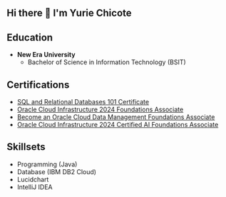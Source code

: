 ## Hi there 👋 I'm Yurie Chicote

## Education
- **New Era University**
  - Bachelor of Science in Information Technology (BSIT)

## Certifications
- [SQL and Relational Databases 101 Certificate](https://courses.cognitiveclass.ai/certificates/70d7a77bf7434cddb3a7ebbc3188449b)
- [Oracle Cloud Infrastructure 2024 Foundations Associate](https://catalog-education.oracle.com/pls/certview/sharebadge?id=014DF7CE6D4CBC8A99668C911CEED20DB517E0CFEEF5E59975B2F268131D9BEF)
- [Become an Oracle Cloud Data Management Foundations Associate](https://catalog-education.oracle.com/pls/certview/sharebadge?id=F0BC8D96106CB9C8698C58352D26C03B3AD0E472749409C94C2B6E4625D51148)
- [Oracle Cloud Infrastructure 2024 Certified AI Foundations Associate](https://catalog-education.oracle.com/pls/certview/sharebadge?id=384C8790745B2BCB647008618C6FB80EDF87F63543725DDE41291040F7B76985)

## Skillsets
- Programming (Java)
- Database (IBM DB2 Cloud)
- Lucidchart
- IntelliJ IDEA

<!--
- I’m currently working on ...
- I’m currently learning ...
- I’m looking to collaborate on ...
- I’m looking for help with ...
- Ask me about ...
- How to reach me: ...
- Pronouns: ...
- ⚡ Fun fact: ...
-->
